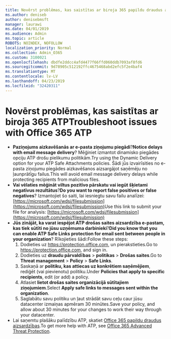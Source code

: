 ```yaml
---
title: Novērst problēmas, kas saistītas ar biroja 365 papildu draudus aizsardzība (ATP)
ms.author: deniseb
author: denisebmsft
manager: laurawi
ms.date: 04/01/2019
ms.audience: Admin
ms.topic: article
ROBOTS: NOINDEX, NOFOLLOW
localization_priority: Normal
ms.collection: Admin_O365
ms.custom: 3100021
ms.openlocfilehash: dbdfe2ddcc4afd4477f66ffd060ddb7093af8fd6
ms.sourcegitcommit: 9d78905c512192ffc4675468abd2efc5f2e4baf4
ms.translationtype: MT
ms.contentlocale: lv-LV
ms.lasthandoff: 04/23/2019
ms.locfileid: "32420311"
---
```

# <a name="troubleshoot-issues-with-office-365-atp"></a><span data-ttu-id="a0ad2-102">Novērst problēmas, kas saistītas ar biroja 365 ATP</span><span class="sxs-lookup"><span data-stu-id="a0ad2-102">Troubleshoot issues with Office 365 ATP</span></span>

- <span data-ttu-id="a0ad2-103">**Paziņojums aizkavēšanās ar e-pasta ziņojumu piegādi**?</span><span class="sxs-lookup"><span data-stu-id="a0ad2-103">**Notice delays with email message delivery**?</span></span> <span data-ttu-id="a0ad2-104">Mēģiniet izmantot dinamisko piegādes opciju ATP drošu pielikumu politikām.</span><span class="sxs-lookup"><span data-stu-id="a0ad2-104">Try using the Dynamic Delivery option for your ATP Safe Attachments policies.</span></span> <span data-ttu-id="a0ad2-105">Šādi jūs izvairīsities no e-pasta ziņojumu piegādes aizkavēšanos aizsargājot saņēmēju no ļaunprātīgu failus.</span><span class="sxs-lookup"><span data-stu-id="a0ad2-105">This will avoid email message delivery delays while protecting recipients from malicious files.</span></span>
- <span data-ttu-id="a0ad2-106">**Vai vēlaties mēģināt viltus pozitīvo pārskatu vai iegūt šķietami negatīvus rezultātus**?</span><span class="sxs-lookup"><span data-stu-id="a0ad2-106">**Do you want to report false positives or false negatives**?</span></span> <span data-ttu-id="a0ad2-107">Izmantojiet šo saiti, lai iesniegtu savu failu analīzei:[https://microsoft.com/wdsi/filesubmission](https://microsoft.com/wdsi/filesubmission)</span><span class="sxs-lookup"><span data-stu-id="a0ad2-107">Use this link to submit your file for analysis: [https://microsoft.com/wdsi/filesubmission](https://microsoft.com/wdsi/filesubmission)</span></span>
- <span data-ttu-id="a0ad2-108">**Jūs zinājāt, ka varat iespējot ATP drošas saites aizsardzība e-pastam, kas tiek sūtīti no jūsu uzņēmuma darbinieki**?</span><span class="sxs-lookup"><span data-stu-id="a0ad2-108">**Did you know that you can enable ATP Safe Links protection for email sent between people in your organization**?</span></span> <span data-ttu-id="a0ad2-109">Rīkojieties šādi:</span><span class="sxs-lookup"><span data-stu-id="a0ad2-109">Follow these steps:</span></span>
    1. <span data-ttu-id="a0ad2-110">Dodieties uz https://protection.office.com, un pierakstieties.</span><span class="sxs-lookup"><span data-stu-id="a0ad2-110">Go to https://protection.office.com, and sign in.</span></span>
    2. <span data-ttu-id="a0ad2-111">Dodieties uz **draudu pārvaldības** > **politikas** > **Drošas saites**.</span><span class="sxs-lookup"><span data-stu-id="a0ad2-111">Go to **Threat management** > **Policy** > **Safe Links**.</span></span>
    3. <span data-ttu-id="a0ad2-112">Saskaņā ar **politiku, kas attiecas uz konkrētiem saņēmējiem**, rediģēt (vai pievienotu) politiku.</span><span class="sxs-lookup"><span data-stu-id="a0ad2-112">Under **Policies that apply to specific recipients**, edit (or add) a policy.</span></span>
    4. <span data-ttu-id="a0ad2-113">Atlasiet **lietot drošas saites organizācijā sūtītajiem ziņojumiem**.</span><span class="sxs-lookup"><span data-stu-id="a0ad2-113">Select **Apply safe links to messages sent within the organization**.</span></span>
    5. <span data-ttu-id="a0ad2-114">Saglabātu savu politiku un ļaut strādāt savu ceļu caur jūsu datacenter izmaiņas apmēram 30 minūtes.</span><span class="sxs-lookup"><span data-stu-id="a0ad2-114">Save your policy, and allow about 30 minutes for your changes to work their way through your datacenter.</span></span>
- <span data-ttu-id="a0ad2-115">Lai saņemtu plašāku palīdzību ATP, skatiet [Office 365 papildu draudus aizsardzības](https://docs.microsoft.com/office365/securitycompliance/office-365-atp).</span><span class="sxs-lookup"><span data-stu-id="a0ad2-115">To get more help with ATP, see [Office 365 Advanced Threat Protection](https://docs.microsoft.com/office365/securitycompliance/office-365-atp).</span></span>